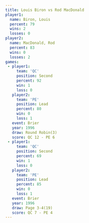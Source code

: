 ```yaml
---
title: Louis Biron vs Rod MacDonald
player1:              
  name: Biron, Louis  
  percent: 79         
  wins: 2             
  losses: 0           
player2:              
  name: MacDonald, Rod
  percent: 83         
  wins: 0             
  losses: 2           
games:
 - player1:          
     team: 'QC'      
     position: Second
     percent: 92     
     win: 1          
     loss: 0         
   player2:        
     team: 'PE'    
     position: Lead
     percent: 80   
     win: 0        
     loss: 1       
   event: Brier        
   year: 1996          
   draw: Round Robin(3)
   score: QC 12 - PE 6 
 - player1:          
     team: 'QC'      
     position: Second
     percent: 69     
     win: 1          
     loss: 0         
   player2:        
     team: 'PE'    
     position: Lead
     percent: 85   
     win: 0        
     loss: 1       
   event: Brier      
   year: 1996        
   draw: Page 3-4(19)
   score: QC 7 - PE 4
---
```

